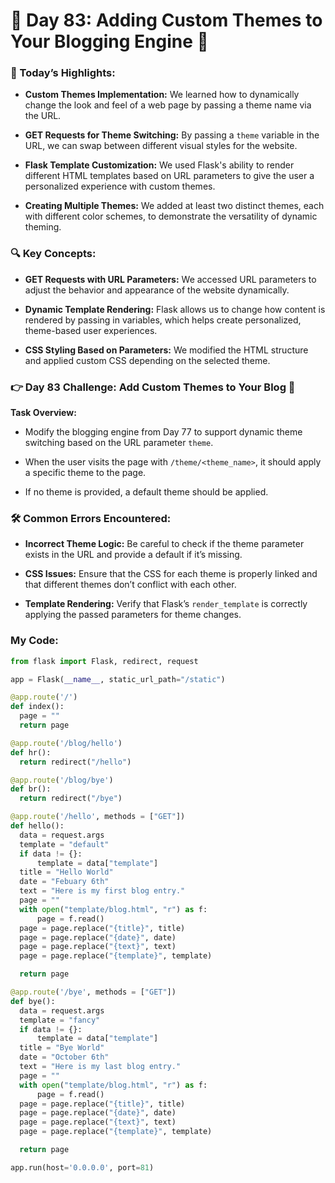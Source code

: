 # 🌟 Day 83: Adding Custom Themes to Your Blogging Engine 🎨

### 🎊 Today’s Highlights:

* **Custom Themes Implementation:** We learned how to dynamically change the look and feel of a web page by passing a theme name via the URL.

* **GET Requests for Theme Switching:** By passing a ```theme``` variable in the URL, we can swap between different visual styles for the website.

* **Flask Template Customization:** We used Flask's ability to render different HTML templates based on URL parameters to give the user a personalized experience with custom themes.

* **Creating Multiple Themes:** We added at least two distinct themes, each with different color schemes, to demonstrate the versatility of dynamic theming.

### 🔍 Key Concepts:

* **GET Requests with URL Parameters:** We accessed URL parameters to adjust the behavior and appearance of the website dynamically.

* **Dynamic Template Rendering:** Flask allows us to change how content is rendered by passing in variables, which helps create personalized, theme-based user experiences.

* **CSS Styling Based on Parameters:** We modified the HTML structure and applied custom CSS depending on the selected theme.

### 👉 Day 83 Challenge: Add Custom Themes to Your Blog 🎨

**Task Overview:**

* Modify the blogging engine from Day 77 to support dynamic theme switching based on the URL parameter ```theme```.

* When the user visits the page with ```/theme/<theme_name>```, it should apply a specific theme to the page.

* If no theme is provided, a default theme should be applied.

### 🛠️ Common Errors Encountered:

* **Incorrect Theme Logic:** Be careful to check if the theme parameter exists in the URL and provide a default if it’s missing.

* **CSS Issues:** Ensure that the CSS for each theme is properly linked and that different themes don’t conflict with each other.

* **Template Rendering:** Verify that Flask’s ```render_template``` is correctly applying the passed parameters for theme changes.

### My Code:
```python
from flask import Flask, redirect, request

app = Flask(__name__, static_url_path="/static")

@app.route('/')
def index():
  page = ""
  return page

@app.route('/blog/hello')
def hr():
  return redirect("/hello")

@app.route('/blog/bye')
def br():
  return redirect("/bye")

@app.route('/hello', methods = ["GET"])
def hello():
  data = request.args
  template = "default"
  if data != {}:
      template = data["template"]
  title = "Hello World"
  date = "Febuary 6th"
  text = "Here is my first blog entry."
  page = ""
  with open("template/blog.html", "r") as f:
      page = f.read()
  page = page.replace("{title}", title)
  page = page.replace("{date}", date)
  page = page.replace("{text}", text)
  page = page.replace("{template}", template)

  return page

@app.route('/bye', methods = ["GET"])
def bye():
  data = request.args
  template = "fancy"
  if data != {}:
      template = data["template"]
  title = "Bye World"
  date = "October 6th"
  text = "Here is my last blog entry."
  page = ""
  with open("template/blog.html", "r") as f:
      page = f.read()
  page = page.replace("{title}", title)
  page = page.replace("{date}", date)
  page = page.replace("{text}", text)
  page = page.replace("{template}", template)

  return page

app.run(host='0.0.0.0', port=81)
